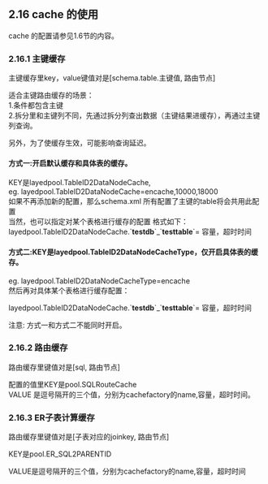 ## 2.16 cache 的使用
cache 的配置请参见1.6节的内容。  

### 2.16.1 主键缓存
主键缓存里key，value键值对是[schema.table.主键值, 路由节点]

适合主键路由缓存的场景：  
1.条件都包含主键  
2.拆分里和主键列不同，先通过拆分列查出数据（主键结果进缓存），再通过主键列查询。   


另外，为了使缓存生效，可能影响查询延迟。

#### 方式一:开启默认缓存和具体表的缓存。
KEY是layedpool.TableID2DataNodeCache,   
eg. layedpool.TableID2DataNodeCache=encache,10000,18000  
如果不再添加新的配置，那么schema.xml 所有配置了主键的table将会共用此配置  
当然，也可以指定对某个表格进行缓存的配置
格式如下：
layedpool.TableID2DataNodeCache.\`**testdb**\`\_\`**testtable**\`= 容量，超时时间

#### 方式二:KEY是layedpool.TableID2DataNodeCacheType，仅开启具体表的缓存。  
eg. layedpool.TableID2DataNodeCacheType=encache   
然后再对具体某个表格进行缓存配置：  

layedpool.TableID2DataNodeCache.\`**testdb**\`\_\`**testtable**\`= 容量，超时时间  

注意: 方式一和方式二不能同时开启。

### 2.16.2 路由缓存
路由缓存里键值对是[sql, 路由节点]   
 
配置的值里KEY是pool.SQLRouteCache   
VALUE 是逗号隔开的三个值，分别为cachefactory的name,容量，超时时间。 
 
### 2.16.3 ER子表计算缓存
路由缓存里键值对是[子表对应的joinkey, 路由节点]  

KEY是pool.ER_SQL2PARENTID

VALUE是逗号隔开的三个值，分别为cachefactory的name,容量，超时时间

